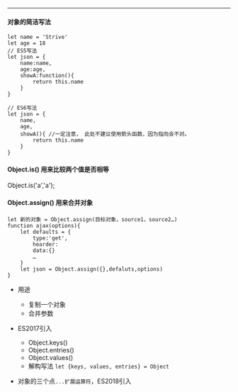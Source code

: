 ***
#### 对象的简洁写法
```
let name = 'Strive'
let age = 18
// ES5写法
let json = {
    name:name,
    age:age,
    showA:function(){
        return this.name
    }
}

// ES6写法
let json = {
    name,
    age,
    showA(){ //一定注意， 此处不建议使用箭头函数，因为指向会不对。
        return this.name
    }
}
```

#### Object.is() 用来比较两个值是否相等
Object.is('a','a'); 

#### Object.assign() 用来合并对象
```
let 新的对象 = Object.assign(目标对象，source1，source2…)
function ajax(options){
    let defaults = {
        type:'get',
        hearder:
        data:{}
        …
    }
    let json = Object.assign({},defaluts,options)
}
```
- 用途
    + 复制一个对象
    + 合并参数
    
- ES2017引入
    + Object.keys()
    + Object.entries()
    + Object.values()
    + 解构写法 `let {keys, values, entries} = Object`
    
- 对象的三个点`...扩展运算符`，ES2018引入